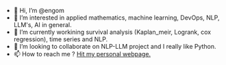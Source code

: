 - 👋 Hi, I’m @engom
- 👀 I’m interested in applied mathematics, machine learning, DevOps, NLP, LLM's, AI in general.
- 🌱 I’m currently workining survival analysis (Kaplan_meir, Logrank, cox regression), time series and NLP.
- 💞️ I’m looking to collaborate on NLP-LLM project and I really like Python.
- 📫 How to reach me ? [Hit my personal webpage.](https://elhadjingomweb.streamlitapp.com/)

<!---
engom/engom is a ✨ special ✨ repository because its `README.md` (this file) appears on your GitHub profile.
You can click the Preview link to take a look at your changes.
--->
